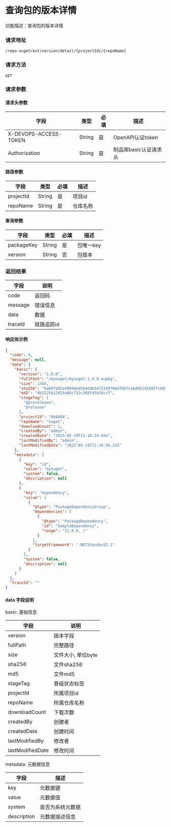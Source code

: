# 查询包的版本详情
功能描述：查询包的版本详情

### 请求地址
```
/repo-nuget/ext/version/detail/{projectId}/{repoName}
```

### 请求方法
`GET`
### 请求参数

#### 请求头参数

| 字段                  | 类型   | 必填 | 描述                  |
| --------------------- | ------ | ---- | --------------------- |
| X-DEVOPS-ACCESS-TOKEN | String | 是   | OpenAPI认证token      |
| Authorization         | String | 是   | 制品库basic认证请求头 |

#### 路径参数

| 字段        | 类型     | 必填  | 描述         |
|-----------|--------|-----|------------|
| projectId | String | 是   | 项目id       |
| repoName  | String | 是   | 仓库名称       |

#### 查询参数

| 字段         | 类型     | 必填  | 描述     |
|------------|--------|-----|--------|
| packageKey | String | 是   | 包唯一key |
| version    | String | 否   | 包版本    |

### 返回结果

| 字段      | 说明     |
|---------|--------|
| code    | 返回码    |
| message | 错误信息   |
| data    | 数据     |
| traceId | 链路追踪id |

#### 响应体示例

```json
{
  "code": 0,
  "message": null,
  "data": {
    "basic": {
      "version": "1.0.0",
      "fullPath": "/mynuget/mynuget.1.0.0.nupkg",
      "size": 1880,
      "sha256": "0a697b92e4909ded5b4d4b5472199786d7bbfcebd95145505fc6032c9c067fd3",
      "md5": "9b2225b12d15a86c752c368f45b26cc7",
      "stageTag": [
        "@prerelease",
        "@release"
      ],
      "projectId": "bb8d9b",
      "repoName": "nuget",
      "downloadCount": 1,
      "createdBy": "admin",
      "createdDate": "2023-05-19T11:16:24.944",
      "lastModifiedBy": "admin",
      "lastModifiedDate": "2023-05-19T11:16:50.215"
    },
    "metadata": [
      {
        "key": "id",
        "value": "mynuget",
        "system": false,
        "description": null
      },
      {
        "key": "dependency",
        "value": [
          {
            "@type": "PackageDependencyGroup",
            "dependencies": [
              {
                "@type": "PackageDependency",
                "id": "SampleDependency",
                "range": "[1.0.0, )"
              }
            ],
            "targetFramework": ".NETStandard2.1"
          }
        ],
        "system": false,
        "description": null
      }
    ]
  },
  "traceId": ""
}
```

#### data 字段说明

basic: 基础信息

| 字段               | 说明           |
|------------------|--------------|
| version          | 版本字段         |
| fullPath         | 完整路径         |
| size             | 文件大小, 单位byte |
| sha256           | 文件sha256     |
| md5              | 文件md5        |
| stageTag         | 晋级状态标签       |
| projectId        | 所属项目id       |
| repoName         | 所属仓库名称       |
| downloadCount    | 下载次数         |
| createdBy        | 创建者          |
| createdDate      | 创建时间         |
| lastModifiedBy   | 修改者          |
| lastModifiedDate | 修改时间         |

metadata: 元数据信息

| 字段          | 描述       |
|-------------|----------|
| key         | 元数据键     |
| value       | 元数据值     |
| system      | 是否为系统元数据 |
| description | 元数据描述信息  |

